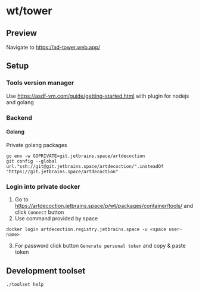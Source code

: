 # wt/tower

## Preview
Navigate to https://ad-tower.web.app/


## Setup

### Tools version manager
Use https://asdf-vm.com/guide/getting-started.html with plugin for nodejs and golang

### Backend
#### Golang
Private golang packages
```shell
go env -w GOPRIVATE=git.jetbrains.space/artdecoction
git config --global url."ssh://git@git.jetbrains.space/artdecoction/".insteadOf "https://git.jetbrains.space/artdecoction"
```

### Login into private docker
1. Go to https://artdecoction.jetbrains.space/p/wt/packages/container/tools/ and click `Connect` button
2. Use command provided by space
```shell
docker login artdecoction.registry.jetbrains.space -u <space user-name>
```
3. For password click button `Generate personal token` and copy & paste token

## Development toolset
```shell
./toolset help
```
